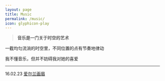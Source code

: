 ```yaml
---
layout: page
title: Music 
permalink: /music/
icon: glyphicon-play
---
```



> **音乐是一门关于时空的艺术**


一截均匀流淌的时空里，不同位置的点有节奏地律动


我不懂音乐，但并不妨碍我对她的喜爱

---



16.02.23 [爱尔兰画眉](http://kg.qq.com/share.html?s=FgSTtxtDkXkl)
